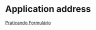 # Application address

[Praticando Formulário](https://react-entrega-s2-formulario-de-cadastro-fernando-scramignon.vercel.app/)
